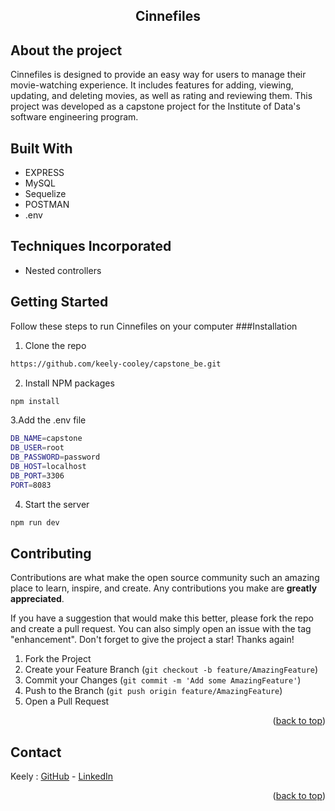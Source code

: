 <h2 align="center">Cinnefiles</h2>

## About the project

Cinnefiles is designed to provide an easy way for users to manage their movie-watching experience. It includes features for adding, viewing, updating, and deleting movies, as well as rating and reviewing them. This project was developed as a capstone project for the Institute of Data's software engineering program. 

## Built With
* EXPRESS
* MySQL
* Sequelize
* POSTMAN
* .env

## Techniques Incorporated
* Nested controllers

## Getting Started
Follow these steps to run Cinnefiles on your computer
###Installation
1. Clone the repo
  ```sh
  https://github.com/keely-cooley/capstone_be.git
  ```
2. Install NPM packages
  ```sh
  npm install
  ```
3.Add the .env file
  ```sh
DB_NAME=capstone
DB_USER=root
DB_PASSWORD=password
DB_HOST=localhost
DB_PORT=3306
PORT=8083
  ```
4. Start the server
  ```sh
  npm run dev
  ```

## Contributing

Contributions are what make the open source community such an amazing place to learn, inspire, and create. Any contributions you make are **greatly appreciated**.

If you have a suggestion that would make this better, please fork the repo and create a pull request. You can also simply open an issue with the tag "enhancement".
Don't forget to give the project a star! Thanks again!

1. Fork the Project
2. Create your Feature Branch (`git checkout -b feature/AmazingFeature`)
3. Commit your Changes (`git commit -m 'Add some AmazingFeature'`)
4. Push to the Branch (`git push origin feature/AmazingFeature`)
5. Open a Pull Request

<p align="right">(<a href="#readme-top">back to top</a>)</p>

## Contact

Keely : [GitHub](https://github.com/keely-cooley) - [LinkedIn](https://www.linkedin.com/in/keely-m-cooley/) 

<p align="right">(<a href="#readme-top">back to top</a>)</p>
